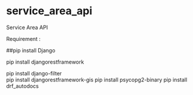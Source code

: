 # service_area_api
Service Area API

Requirement :

##pip install Django

pip install djangorestframework

pip install django-filter  
pip install djangorestframework-gis
pip install psycopg2-binary
pip install drf_autodocs
